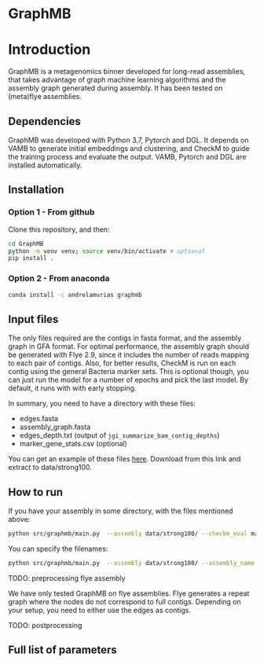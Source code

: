 # GraphMB

# Introduction

GraphMB is a metagenomics binner developed for long-read assemblies, that takes advantage of graph machine learning 
algorithms and the assembly graph generated during assembly. It has been tested on (meta)flye assemblies.

## Dependencies

GraphMB was developed with Python 3.7, Pytorch and DGL.
It depends on VAMB to generate initial embeddings and  clustering, and CheckM to guide the training process and evaluate the output.
VAMB, Pytorch and DGL are installed automatically. 

## Installation

### Option 1 - From github
Clone this repository, and then:
```bash
cd GraphMB
python -m venv venv; source venv/bin/activate # optional
pip install .
```

### Option 2 - From anaconda
```bash
conda install -c andrelamurias graphmb
```

## Input files

The only files required are the contigs in fasta format, and the assembly graph in GFA format. For optimal performance,
the assembly graph should be generated with Flye 2.9, since it includes the number of reads mapping to each pair of
contigs. Also, for better results, CheckM is run on each contig using the general Bacteria marker sets. This is optional
though, you can just run the model for a number of epochs and pick the last model. 
By default, it runs with with early stopping.

In summary, you need to have a directory with these files:
- edges.fasta
- assembly_graph.fasta
- edges_depth.txt (output of `jgi_summarize_bam_contig_depths`)
- marker_gene_stats.csv (optional)

You can get an example of these files [here](https://drive.google.com/drive/folders/1m6uTgTPUghk_q9GxfX1UNEOfn8jnIdt5?usp=sharing).
Download from this link and extract to data/strong100.


## How to run
If you have your assembly in some directory, with the files mentioned above:
```bash
python src/graphmb/main.py  --assembly data/strong100/ --checkm_eval marker_gene_stats.tsv
```

You can specify the filenames:

```bash
python src/graphmb/main.py  --assembly data/strong100/ --assembly_name edges.fasta --graph_file assembly_graph.gfa --depth edges_depth.txt --checkm_eval marker_gene_stats.tsv
```

TODO: preprocessing flye assembly

We have only tested GraphMB on flye assemblies. Flye generates a repeat graph where the nodes do not correspond to full contigs. 
Depending on your setup, you need to either use the edges as contigs.

TODO: postprocessing


## Full list of parameters

